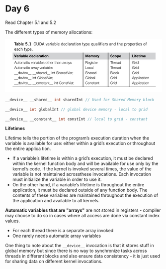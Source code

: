 # Day 6

Read Chapter 5.1 and 5.2

The different types of memory allocations:

![1746996674979](image/README/1746996674979.png)

```cpp
__device__ __shared__ int sharedInt // Used for Shared Memory block
```


```cpp
__device__ int globalInt // global device memory - local to grid
```


```cpp
__device__ __constant__ int constInt // local to grid - constant
```



**Lifetimes**


Lifetime tells the portion of the program’s execution duration when the variable is available for use: either within a grid’s execution or throughout the entire applica
tion.

* If a variable’s lifetime is within a grid’s execution, it must be declared within
  the kernel function body and will be available for use only by the kernel’s code. If the kernel is invoked several times, the value of the variable is not maintained acrossthese invocations. Each invocation must initialize the variable in order to use it.
* On the other hand, if a variable’s lifetime is throughout the entire application, it must be declared outside of any function body. The contents of these variables are maintained throughout the execution of the application and available to all kernels.

**Automatic variables** **that are "arrays"** are not stored in  registers - compiler may choose to do so in cases where all access are done via constant index values.

* For each thread there is a separate array invoked
* One rarely needs automatic array variables

One thing to note about the `__device__` invocation is that it stores stuff in global memory but since there is no way to synchronize tasks across threads in different blocks and also ensure data consistency - it is just used for sharing data on different kernel invocations.
